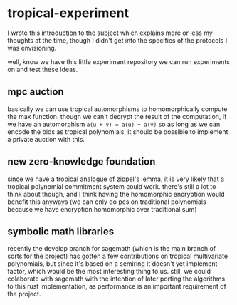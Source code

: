 # tropical-experiment

I wrote this [introduction to the subject](https://publish.obsidian.md/justdu/2571/waylon/tropical+crypto+intro) which explains more or less my thoughts at the time, though I didn't get into the specifics of the protocols I was envisioning.

well, know we have this little experiment repository we can run experiments on and test these ideas.

## mpc auction

basically we can use tropical automorphisms to homomorphically compute the max function. though we can't decrypt the result of the computation, if we have an automorphism `a(u + v) = a(u) + a(v)` so as long as we can encode the bids as tropical polynomials, it should be possible to implement a private auction with this.

## new zero-knowledge foundation

since we have a tropical analogue of zippel's lemma, it is very likely that a tropical polynomial commitment system could work. there's still a lot to think about though, and I think having the homomorphic encryption would benefit this anyways (we can only do pcs on traditional polynomials because we have encryption homomorphic over traditional sum)


## symbolic math libraries

recently the develop branch for sagemath (which is the main branch of sorts for the project) has gotten a few contributions on tropical multivariate polynomials, but since it's based on a semiring it doesn't yet implement factor, which would be the most interesting thing to us. still, we could colaborate with sagemath with the intention of later porting the algorithms to this rust implementation, as performance is an important requirement of the project.
